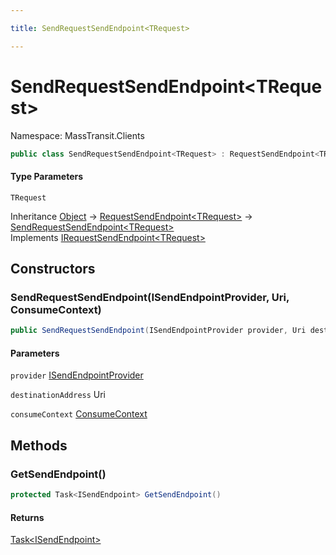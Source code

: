 ```yaml
---

title: SendRequestSendEndpoint<TRequest>

---
```


# SendRequestSendEndpoint\<TRequest\>

Namespace: MassTransit.Clients

```csharp
public class SendRequestSendEndpoint<TRequest> : RequestSendEndpoint<TRequest>, IRequestSendEndpoint<TRequest>
```

#### Type Parameters

`TRequest`<br/>

Inheritance [Object](https://learn.microsoft.com/en-us/dotnet/api/system.object) → [RequestSendEndpoint\<TRequest\>](../masstransit-clients/requestsendendpoint-1) → [SendRequestSendEndpoint\<TRequest\>](../masstransit-clients/sendrequestsendendpoint-1)<br/>
Implements [IRequestSendEndpoint\<TRequest\>](../../masstransit-abstractions/masstransit/irequestsendendpoint-1)

## Constructors

### **SendRequestSendEndpoint(ISendEndpointProvider, Uri, ConsumeContext)**

```csharp
public SendRequestSendEndpoint(ISendEndpointProvider provider, Uri destinationAddress, ConsumeContext consumeContext)
```

#### Parameters

`provider` [ISendEndpointProvider](../../masstransit-abstractions/masstransit/isendendpointprovider)<br/>

`destinationAddress` Uri<br/>

`consumeContext` [ConsumeContext](../../masstransit-abstractions/masstransit/consumecontext)<br/>

## Methods

### **GetSendEndpoint()**

```csharp
protected Task<ISendEndpoint> GetSendEndpoint()
```

#### Returns

[Task\<ISendEndpoint\>](https://learn.microsoft.com/en-us/dotnet/api/system.threading.tasks.task-1)<br/>
